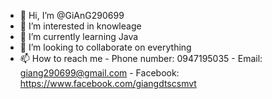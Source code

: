- 👋 Hi, I’m @GiAnG290699
- 👀 I’m interested in knowleage
- 🌱 I’m currently learning Java
- 💞️ I’m looking to collaborate on everything
- 📫 How to reach me 
      - Phone number: 0947195035
      - Email: giang290699@gmail.com
      - Facebook: https://www.facebook.com/giangdtscsmvt

<!---
GiAnG290699/GiAnG290699 is a ✨ special ✨ repository because its `README.md` (this file) appears on your GitHub profile.
You can click the Preview link to take a look at your changes.
--->
